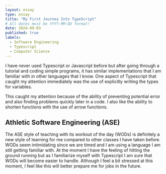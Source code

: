 ```yaml
---
layout: essay
type: essay
title: "My First Journey Into TypeScript"
# All dates must be YYYY-MM-DD format!
date: 2024-09-03
published: true
labels:
  - Software Engineering
  - Typescript
  - Computer Science
---
```


I have never used Typescript or Javascript before but after going through a tutorial and coding simple programs, it has similar implementations that I am familiar with in other languages that I know. One aspect of Typescript that caught my attention immediately was the use of explicitly writing the types for variables. 

<div class="text-center p-4">
  </img/Picture1.png">
</div>

This caught my attention because of the ability of preventing potential error and also finding problems quickly later in a code. I also like the ability to shorten functions with the use of arrow functions. 

## Athletic Software Engineering (ASE)

The ASE style of teaching with its workout of the day (WODs) is definitely a new style of learning for me compared to other classes I have taken before. WODs seem intimidating since we are timed and I am using a language I am still getting familiar with. At the moment I have the feeling of hitting the ground running but as I familiarize myself with Typescript  I am sure that WODs will become easier to handle. Although I feel a bit stressed at this moment, I feel like this will better prepare me for jobs in the future.
